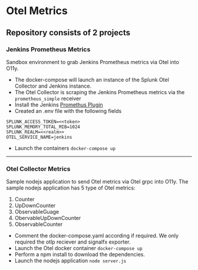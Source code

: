 # Otel Metrics

## Repository consists of 2 projects

### Jenkins Prometheus Metrics

Sandbox environment to grab Jenkins Prometheus metrics via Otel into O11y.

- The docker-compose will launch an instance of the Splunk Otel Collector and Jenkins instance.
- The Otel Collector is scraping the Jenkins Prometheus metrics via the `prometheus_simple` receiver
- Install the Jenkins [Promethus Plugin](https://plugins.jenkins.io/prometheus/)
- Created an .env file with the following fields
```   
SPLUNK_ACCESS_TOKEN=<<token>   
SPLUNK_MEMORY_TOTAL_MIB=1024   
SPLUNK_REALM=<<realm>>   
OTEL_SERVICE_NAME=jenkins
```
- Launch the containers `docker-compose up`

---

### Otel Collector Metrics

Sample nodejs application to send Otel metrics via Otel grpc into O11y. The sample nodejs application has 5 type of Otel metrics:
  1. Counter
  2. UpDownCounter
  3. ObservableGuage
  4. ObervableUpDownCounter
  5. ObservableCounter 


- Comment the docker-compose.yaml according if required. We only required the otlp reciever and signalfx exporter.
- Launch the Otel docker container `docker-compose up`
- Perform a npm install to download the dependencies.
- Launch the nodejs application `node server.js`